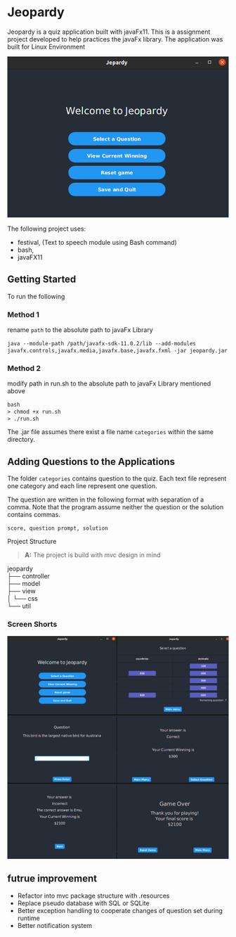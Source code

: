 # Jeopardy

Jeopardy is a quiz application built with javaFx11. This is a assignment project developed to help practices
the javaFx library. The application was built for Linux Environment

![](./img/main.png)

The following project uses:
- festival, (Text to speech module using Bash command)
- bash,
- javaFX11

## Getting Started
To run the following
### Method 1
rename ```path``` to the absolute path to javaFx Library
```
java --module-path /path/javafx-sdk-11.0.2/lib --add-modules javafx.controls,javafx.media,javafx.base,javafx.fxml -jar jeopardy.jar
```
### Method 2
modify path in run.sh to the absolute path to javaFx Library mentioned above
```
bash
> chmod +x run.sh
> ./run.sh
```
The .jar file assumes there exist a file name ```categories``` within the same directory.

## Adding Questions to the Applications
The folder ```categories``` contains question to the quiz. Each text file represent one category
and each line represent one question.

The question are written in the following format with separation of a comma.
Note that the program assume neither the question or the solution contains commas.
```
score, question prompt, solution
```

Project Structure

> **A:** The project is build with mvc design in mind

 jeopardy  
    ├── controller  
    ├── model   
    ├── view  
    │   └── css  
    └── util

### Screen Shorts
![](./img/combine.png)


## futrue improvement
- Refactor into mvc package structure with .resources
- Replace pseudo database with SQL or SQLite
- Better exception handling to cooperate changes of question set during runtime
- Better notification system
